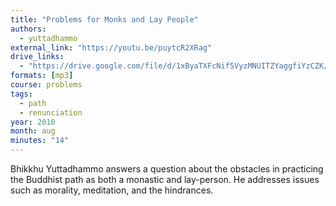 ```yaml
---
title: "Problems for Monks and Lay People"
authors:
  - yuttadhammo
external_link: "https://youtu.be/puytcR2XRag"
drive_links:
  - "https://drive.google.com/file/d/1xByaTXFcNif5VyzMNUITZYaggfiYzCZK/view?usp=sharing"
formats: [mp3]
course: problems
tags:
  - path
  - renunciation
year: 2010
month: aug
minutes: "14"
---
```


Bhikkhu Yuttadhammo answers a question about the obstacles in practicing the Buddhist path as both a monastic and lay-person. He addresses issues such as morality, meditation, and the hindrances.
